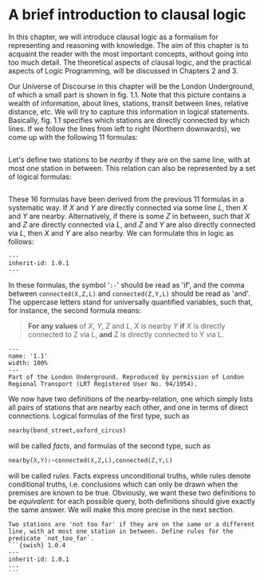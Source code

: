 <!--H2: Chapter 1-->
# A brief introduction to clausal logic #

In this chapter, we will introduce clausal logic as a formalism for representing and reasoning with knowledge. The aim of this chapter is to acquaint the reader with the most important concepts, without going into too much detail. The theoretical aspects of clausal logic, and the practical aspects of Logic Programming, will be discussed in Chapters 2 and 3.

Our Universe of Discourse in this chapter will be the London Underground, of which a small part is shown in fig. 1.1. Note that this picture contains a wealth of information, about lines, stations, transit between lines, relative distance, etc. We will try to capture this information in logical statements. Basically, fig. 1.1 specifies which stations are directly connected by which lines. If we follow the lines from left to right (Northern downwards), we come up with the following 11 formulas:
```{swish} 1.0.1
```
Let's define two stations to be *nearby* if they are on the same line, with at most one station in between. This relation can also be represented by a set of logical formulas:
```{swish} 1.0.2
```
These 16 formulas have been derived from the previous 11 formulas in a systematic way. If *X* and *Y* are directly connected via some line *L*, then *X* and *Y* are nearby. Alternatively, if there is some *Z* in between, such that *X* and *Z* are directly connected via *L*, and *Z* and *Y* are also directly connected via *L*, then *X* and *Y* are also nearby. We can formulate this in logic as follows:
```{swish} 1.0.3
---
inherit-id: 1.0.1
---
```
In these formulas, the symbol '`:-`' should be read as 'if', and the comma between `connected(X,Z,L)` and `connected(Z,Y,L)` should be read as 'and'. The uppercase letters stand for universally quantified variables, such that, for instance, the second formula means:

> **For any values** of *X*, *Y*, *Z* and *L*, *X* is nearby *Y* **if** *X* is directly connected to Z via L, **and** Z is directly connected to Y via L.

```{figure} /src/fig/part_i/image002.svg
---
name: '1.1'
width: 100%
---
Part of the London Underground. Reproduced by permission of London Regional Transport (LRT Registered User No. 94/1954).
```

We now have two definitions of the nearby-relation, one which simply lists all pairs of stations that are nearby each other, and one in terms of direct connections. Logical formulas of the first type, such as
```Prolog
nearby(bond_street,oxford_circus)
```
will be called *facts*, and formulas of the second type, such as
```Prolog
nearby(X,Y):-connected(X,Z,L),connected(Z,Y,L)
```
will be called *rules*. Facts express unconditional truths, while rules denote conditional truths, i.e. conclusions which can only be drawn when the premises are known to be true. Obviously, we want these two definitions to be *equivalent*: for each possible query, both definitions should give exactly the same answer. We will make this more precise in the next section.

````{exercise} 1.1
Two stations are 'not too far' if they are on the same or a different line, with at most one station in between. Define rules for the predicate `not_too_far`.
```{swish} 1.0.4
---
inherit-id: 1.0.1
---
```
````
